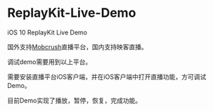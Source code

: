 # ReplayKit-Live-Demo
iOS 10 ReplayKit Live Demo

国外支持[Mobcrush](https://www.mobcrush.com)直播平台，国内支持映客直播。

调试demo需要用到以上平台。

需要安装直播平台iOS客户端，并在iOS客户端中打开直播功能，方可调试Demo。

目前Demo实现了播放，暂停，恢复，完成功能。